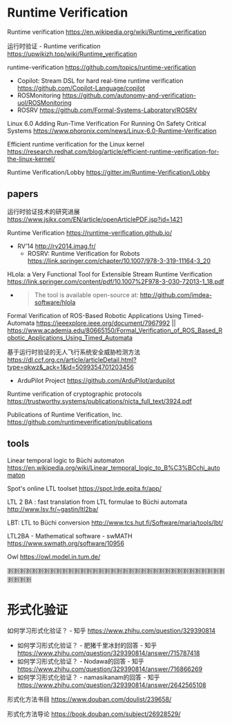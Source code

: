 
# Runtime Verification

Runtime verification https://en.wikipedia.org/wiki/Runtime_verification

运行时验证 - Runtime verification https://upwikizh.top/wiki/Runtime_verification

runtime-verification https://github.com/topics/runtime-verification
- Copilot: Stream DSL for hard real-time runtime verification https://github.com/Copilot-Language/copilot
- ROSMonitoring https://github.com/autonomy-and-verification-uol/ROSMonitoring
- ROSRV https://github.com/Formal-Systems-Laboratory/ROSRV

Linux 6.0 Adding Run-Time Verification For Running On Safety Critical Systems https://www.phoronix.com/news/Linux-6.0-Runtime-Verification

Efficient runtime verification for the Linux kernel https://research.redhat.com/blog/article/efficient-runtime-verification-for-the-linux-kernel/

Runtime Verification/Lobby https://gitter.im/Runtime-Verification/Lobby

## papers

运行时验证技术的研究进展 https://www.jsjkx.com/EN/article/openArticlePDF.jsp?id=1421

Runtime Verification https://runtime-verification.github.io/
- RV’14 http://rv2014.imag.fr/
  * ROSRV: Runtime Verification for Robots https://link.springer.com/chapter/10.1007/978-3-319-11164-3_20

HLola: a Very Functional Tool for Extensible Stream Runtime Verification https://link.springer.com/content/pdf/10.1007%2F978-3-030-72013-1_18.pdf
- > The tool is available open-source at: http://github.com/imdea-software/hlola

Formal Verification of ROS-Based Robotic Applications Using Timed-Automata https://ieeexplore.ieee.org/document/7967992 || https://www.academia.edu/80665150/Formal_Verification_of_ROS_Based_Robotic_Applications_Using_Timed_Automata

基于运行时验证的无人飞行系统安全威胁检测方法 https://dl.ccf.org.cn/article/articleDetail.html?type=qkwz&_ack=1&id=5099354701203456
- ArduPilot Project https://github.com/ArduPilot/ardupilot

Runtime verification of cryptographic protocols https://trustworthy.systems/publications/nicta_full_text/3924.pdf

Publications of Runtime Verification, Inc. https://github.com/runtimeverification/publications

## tools

Linear temporal logic to Büchi automaton https://en.wikipedia.org/wiki/Linear_temporal_logic_to_B%C3%BCchi_automaton

Spot's online LTL toolset https://spot.lrde.epita.fr/app/

LTL 2 BA : fast translation from LTL formulae to Büchi automata http://www.lsv.fr/~gastin/ltl2ba/

LBT: LTL to Büchi conversion http://www.tcs.hut.fi/Software/maria/tools/lbt/

LTL2BA - Mathematical software - swMATH https://www.swmath.org/software/10956

Owl https://owl.model.in.tum.de/

:u5272::u5272::u5272::u5272::u5272::u5272::u5272::u5272::u5272::u5272::u5272::u5272::u5272::u5272::u5272::u5272::u5272::u5272::u5272::u5272::u5272::u5272::u5272::u5272::u5272::u5272::u5272::u5272::u5272::u5272::u5272::u5272::u5272::u5272::u5272::u5272::u5272::u5272::u5272::u5272:

# 形式化验证

如何学习形式化验证？ - 知乎 https://www.zhihu.com/question/329390814
- 如何学习形式化验证？ - 肥猪千里冰封的回答 - 知乎 https://www.zhihu.com/question/329390814/answer/715787418
- 如何学习形式化验证？ - Nodawa的回答 - 知乎 https://www.zhihu.com/question/329390814/answer/716866269
- 如何学习形式化验证？ - namasikanam的回答 - 知乎 https://www.zhihu.com/question/329390814/answer/2642565108

形式化方法书目 https://www.douban.com/doulist/239658/

形式化方法导论 https://book.douban.com/subject/26928529/
